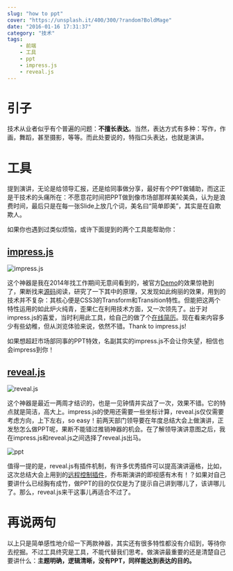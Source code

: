 ```yaml
---
slug: "how to ppt"
cover: "https://unsplash.it/400/300/?random?BoldMage"
date: "2016-01-16 17:31:37"
category: "技术"
tags:
    - 前端
    - 工具
    - ppt
    - impress.js
    - reveal.js
---
```

[](#引子 "引子")引子
==============

技术从业者似乎有个普遍的问题：**不擅长表达**。当然，表达方式有多种：写作，作画，舞蹈，甚至摄影，等等。而此处要说的，特指口头表达，也就是演讲。

[](#工具 "工具")工具
==============

提到演讲，无论是给领导汇报，还是给同事做分享，最好有个PPT做辅助，而这正是干技术的头痛所在：不愿意花时间把PPT做到像市场部那样美轮美奂，认为是浪费时间，最后只是在每一张Slide上放几个词，美名曰“简单即美”，其实是在自欺欺人。

如果你也遇到过类似烦恼，或许下面提到的两个工具能帮助你：

[](#impress-js "impress.js")[impress.js](http://impress.github.io/impress.js/)
------------------------------------------------------------------------------

![impress.js](https://zerosoul.github.io/2016/01/16/how-to-ppt/impress.png)

这个神器是我在2014年找工作期间无意间看到的，被官方[Demo](http://impress.github.io/impress.js/)的效果惊艳到了，果断找来[源码](https://github.com/impress/impress.js/blob/master/js/impress.js)阅读，研究了一下其中的原理，又发现如此绚丽的效果，用到的技术并不复杂：其核心便是CSS3的Transform和Transition特性。但能把这两个特性运用的如此炉火纯青，歪果仁在利用技术方面，又一次领先了。出于对impress.js的喜爱，当时利用此工具，给自己的做了个[在线简历](https://zerosoul.github.io/impress-resume/#/landing_page)。现在看来内容多少有些幼稚，但从浏览体验来说，依然不错。Thank to impress.js!

如果想超赶市场部同事的PPT特效，名副其实的impress.js不会让你失望，相信也会impress到你！

[](#reveal-js "reveal.js")[reveal.js](http://lab.hakim.se/reveal-js/#/)
-----------------------------------------------------------------------

![reveal.js](https://zerosoul.github.io/2016/01/16/how-to-ppt/reveal.png)

这个神器是最近一两周才结识的，也是一见钟情并实战了一次，效果不错。它的特点就是简洁，高大上。impress.js的使用还需要一些坐标计算，reveal.js仅仅需要考虑方向，上下左右，so easy！前两天部门领导要在年度总结大会上做演讲，正发愁怎么做PPT呢，果断不能错过推销神器的机会。在了解领导演讲意图之后，我在impress.js和reveal.js之间选择了reveal.js出马。

![ppt](https://zerosoul.github.io/2016/01/16/how-to-ppt/ppt.jpg)

值得一提的是，reveal.js有插件机制，有许多优秀插件可以提高演讲逼格，比如，这次总结大会上用到的[远程控制插件](https://github.com/ysmood/notell)，乔布斯演讲的即视感有木有！？如果对自己要讲什么已经胸有成竹，做PPT的目的仅仅是为了提示自己讲到哪儿了，该讲哪儿了。那么，reveal.js来干这事儿再适合不过了。

[](#再说两句 "再说两句")再说两句
====================

以上只是简单感性地介绍一下两款神器，其实还有很多特性都没有介绍到，等待你去挖掘。不过工具终究是工具，不能代替我们思考。做演讲最重要的还是清楚自己要讲什么：**主题明确，逻辑清晰，没有PPT，同样能达到表达的目的。**